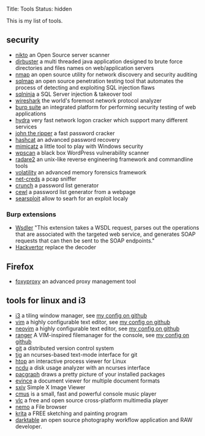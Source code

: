 Title: Tools
Status: hidden

This is my list of tools.

## security

  * [nikto](https://cirt.net/nikto2) an Open Source server scanner
  * [dirbuster](https://www.owasp.org/index.php/Category:OWASP_DirBuster_Project) a multi threaded java application designed to brute force directories and files names on web/application servers
  * [nmap](https://nmap.org/) an open source utility for network discovery and security auditing
  * [sqlmap](http://sqlmap.org/) an open source penetration testing tool that automates the process of detecting and exploiting SQL injection flaws
  * [sqlninja](http://sqlninja.sourceforge.net/) a SQL Server injection & takeover tool
  * [wireshark](https://www.wireshark.org/) the world's foremost network protocol analyzer
  * [burp suite](http://portswigger.net/burp/) an integrated platform for performing security testing of web applications
  * [hydra](https://github.com/vanhauser-thc/thc-hydra)  very fast network logon cracker which support many different services
  * [john the ripper](http://www.openwall.com/john/) a fast password cracker
  * [hashcat](http://hashcat.net) an advanced password recovery
  * [mimicatz](http://blog.gentilkiwi.com/mimikatz) a little tool to play with Windows security
  * [wpscan](https://wpscan.com/wordpress-security-scanner) a black box WordPress vulnerability scanner
  * [radare2](http://www.radare.org/r/) an unix-like reverse engineering framework and commandline tools
  * [volatility](http://www.volatilityfoundation.org/) an advanced memory forensics framework
  * [net-creds](https://github.com/DanMcInerney/net-creds) a pcap sniffer
  * [crunch](http://crunch-wordlist.sourceforge.net/) a password list generator
  * [cewl](https://digi.ninja/projects/cewl.php) a password list generator from a webpage
  * [searsploit](https://github.com/joostvanveen/php-security-pitfalls) allow to searh for an exploit localy

### Burp extensions

  * [Wsdler](https://portswigger.net/bappstore/594a49bb233748f2bc80a9eb18a2e08f) "This extension takes a WSDL request, parses out the operations that are
    associated with the targeted web service, and generates SOAP requests that can then be sent to the SOAP endpoints."
  * [Hackvertor](https://portswigger.net/bappstore/65033cbd2c344fbabe57ac060b5dd100) replace the decoder

## Firefox

  * [foxyproxy](https://addons.mozilla.org/en-US/firefox/addon/foxyproxy-standard/) an advanced proxy management tool

## tools for linux and i3

  * [i3](https://i3wm.org/) a tiling window manager, see [my config on github](https://github.com/maggick/dotfiles/tree/master/i3)
  * [vim](http://www.vim.org/) a highly configurable text editor, see [my config on github](https://github.com/maggick/dotfiles/blob/master/vimrc)
  * [neovim](https://neovim.io/) a highly configurable text editor, see
    [my config on github](https://github.com/maggick/dotfiles/tree/master/config/nvim)
  * [ranger](https://ranger.github.io/) A VIM-inspired filemanager for the console,
    see [my config on github](https://github.com/maggick/dotfiles/tree/master/config/ranger)
  * [git](http://git-scm.com/) a distributed version control system
  * [tig](https://github.com/jonas/tig/) an ncurses-based text-mode interface for git
  * [htop](http://hisham.hm/htop/) an interactive process viewer for Linux
  * [ncdu](http://dev.yorhel.nl/ncdu) a disk usage analyzer with an ncurses interface
  * [pacgraph](http://kmkeen.com/pacgraph/) draws a pretty picture of your installed packages
  * [evince](https://wiki.gnome.org/Apps/Evince) a document viewer for multiple document formats
  * [sxiv](https://github.com/muennich/sxiv) Simple X Image Viewer
  * [cmus](https://cmus.github.io/) is a small, fast and powerful console music player
  * [vlc](http://www.videolan.org/) a free and open source cross-platform multimedia player
  * [nemo](https://github.com/linuxmint/nemo) a File browser
  * [krita](https://krita.org/) a FREE sketching and painting program
  * [darktable](http://www.darktable.org/) an open source photography workflow application and RAW developer.
